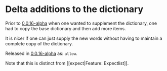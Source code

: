 # Delta additions to the dictionary

Prior to [0.0.16-alpha](https://github.com/check-spelling/check-spelling/releases/tag/0.0.16-alpha) when one wanted to supplement the dictionary, one had to copy the base dictionary and then add more items.

It is nicer if one can just supply the new words without having to maintain a complete copy of the dictionary.

Released in [0.0.16-alpha](https://github.com/check-spelling/check-spelling/releases/tag/0.0.16-alpha) as: `allow`.

Note that this is distinct from [[expect|Feature: Expectlist]].